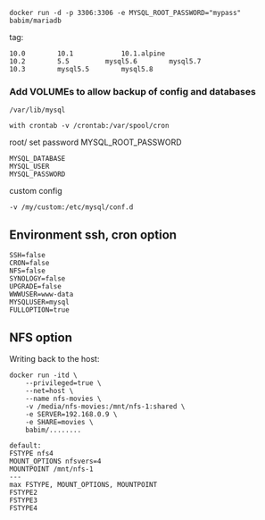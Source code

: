 `docker run -d -p 3306:3306 -e MYSQL_ROOT_PASSWORD="mypass" babim/mariadb`

tag:
```
10.0		10.1			10.1.alpine
10.2		5.5			mysql5.6		mysql5.7
10.3		mysql5.5		mysql5.8
```

### Add VOLUMEs to allow backup of config and databases
`/var/lib/mysql`
```
with crontab -v /crontab:/var/spool/cron
```
root/ set password MYSQL_ROOT_PASSWORD
```
MYSQL_DATABASE
MYSQL_USER
MYSQL_PASSWORD
```
custom config
```
-v /my/custom:/etc/mysql/conf.d
```

## Environment ssh, cron option
```
SSH=false
CRON=false
NFS=false
SYNOLOGY=false
UPGRADE=false
WWWUSER=www-data
MYSQLUSER=mysql
FULLOPTION=true
```

## NFS option
Writing back to the host:
```
docker run -itd \
    --privileged=true \
    --net=host \
    --name nfs-movies \
    -v /media/nfs-movies:/mnt/nfs-1:shared \
    -e SERVER=192.168.0.9 \
    -e SHARE=movies \
    babim/........
```
```
default:
FSTYPE nfs4
MOUNT_OPTIONS nfsvers=4
MOUNTPOINT /mnt/nfs-1
---
max FSTYPE, MOUNT_OPTIONS, MOUNTPOINT
FSTYPE2
FSTYPE3
FSTYPE4
```